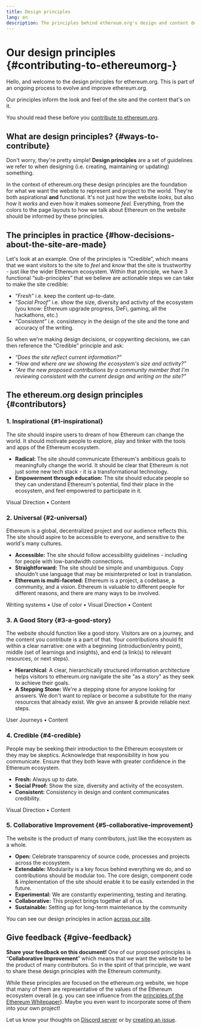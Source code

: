 ```yaml
---
title: Design principles
lang: en
description: The principles behind ethereum.org's design and content decisions
---
```


# Our design principles \{#contributing-to-ethereumorg-}

<Emoji text=":wave:" size={1} /> Hello, and welcome to the design principles for ethereum.org. This is part of an ongoing process to evolve and improve ethereum.org.

Our principles inform the look and feel of the site and the content that's on it.

You should read these before you [contribute to ethereum.org](/contributing/).

## What are design principles? \{#ways-to-contribute}

Don't worry, they're pretty simple! **Design principles** are a set of guidelines we refer to when designing (i.e. creating, maintaining or updating) something.

In the context of ethereum.org these design principles are the foundation for what we want the website to represent and project to the world. They're both aspirational **and** functional. It's not just how the website _looks_, but also how it _works_ and even how it makes someone _feel._ Everything, from the colors to the page layouts to how we talk about Ethereum on the website should be informed by these principles.

## The principles in practice \{#how-decisions-about-the-site-are-made}

Let's look at an example. One of the principles is “Credible”, which means that we want visitors to the site to _feel_ and _know_ that the site is trustworthy - just like the wider Ethereum ecosystem. Within that principle, we have 3 functional “sub-principles” that we believe are actionable steps we can take to make the site credible:

- _“Fresh”_ i.e. keep the content up-to-date.
- _“Social Proof”_ i.e. show the size, diversity and activity of the ecosystem (you know: Ethereum upgrade progress, DeFi, gaming, all the hackathons, etc.)
- _“Consistent”_ i.e. consistency in the design of the site and the tone and accuracy of the writing.

So when we're making design decisions, or copywriting decisions, we can then reference the “Credible” principle and ask:

- _“Does the site reflect current information?”_
- _“How and where are we showing the ecosystem's size and activity?”_
- _“Are the new proposed contributions by a community member that I'm reviewing consistent with the current design and writing on the site?”_

## The ethereum.org design principles \{#contributors}

### 1. Inspirational \{#1-inspirational}

The site should inspire users to dream of how Ethereum can change the world. It should motivate people to explore, play and tinker with the tools and apps of the Ethereum ecosystem.

- **Radical:** The site should communicate Ethereum's ambitious goals to meaningfully change the world. It should be clear that Ethereum is not just some new tech stack - it is a transformational technology.
- **Empowerment through education:** The site should educate people so they can understand Ethereum's potential, find their place in the ecosystem, and feel empowered to participate in it.

Visual Direction • Content

### 2. Universal \{#2-universal}

Ethereum is a global, decentralized project and our audience reflects this. The site should aspire to be accessible to everyone, and sensitive to the world's many cultures.

- **Accessible:** The site should follow accessibility guidelines - including for people with low-bandwidth connections.
- **Straightforward:** The site should be simple and unambiguous. Copy shouldn't use language that may be misinterpreted or lost in translation.
- **Ethereum is multi-faceted:** Ethereum is a project, a codebase, a community, and a vision. Ethereum is valuable to different people for different reasons, and there are many ways to be involved.

Writing systems • Use of color • Visual Direction • Content

### 3. A Good Story \{#3-a-good-story}

The website should function like a good story. Visitors are on a journey, and the content you contribute is a part of that. Your contributions should fit within a clear narrative: one with a beginning (introduction/entry point), middle (set of learnings and insights), and end (a link(s) to relevant resources, or next steps).

- **Hierarchical**: A clear, hierarchically structured information architecture helps visitors to ethereum.org navigate the site "as a story" as they seek to achieve their goals.
- **A Stepping Stone:** We're a stepping stone for anyone looking for answers. We don't want to replace or become a substitute for the many resources that already exist. We give an answer & provide reliable next steps.

User Journeys • Content

### 4. Credible \{#4-credible}

People may be seeking their introduction to the Ethereum ecosystem or they may be skeptics. Acknowledge that responsibility in how you communicate. Ensure that they both leave with greater confidence in the Ethereum ecosystem.

- **Fresh:** Always up to date.
- **Social Proof:** Show the size, diversity and activity of the ecosystem.
- **Consistent:** Consistency in design and content communicates credibility.

Visual Direction • Content

### 5. Collaborative Improvement \{#5-collaborative-improvement}

The website is the product of many contributors, just like the ecosystem as a whole.

- **Open:** Celebrate transparency of source code, processes and projects across the ecosystem.
- **Extendable:** Modularity is a key focus behind everything we do, and so contributions should be modular too. The core design, component code & implementation of the site should enable it to be easily extended in the future.
- **Experimental:** We are constantly experimenting, testing and iterating.
- **Collaborative:** This project brings together all of us.
- **Sustainable:** Setting up for long-term maintenance by the community

You can see our design principles in action [across our site](/).

## Give feedback \{#give-feedback}

**Share your feedback on this document!** One of our proposed principles is “**Collaborative Improvement**” which means that we want the website to be the product of many contributors. So in the spirit of that principle, we want to share these design principles with the Ethereum community.

While these principles are focused on the ethereum.org website, we hope that many of them are representative of the values of the Ethereum ecosystem overall (e.g. you can see influence from the [principles of the Ethereum Whitepaper](https://github.com/ethereum/wiki/wiki/White-Paper#philosophy)). Maybe you even want to incorporate some of them into your own project!

Let us know your thoughts on [Discord server](https://discord.gg/ethereum-org) or by [creating an issue](https://github.com/ethereum/ethereum-org-website/issues/new?assignees=&labels=Type%3A+Feature&template=feature_request.yaml&title=).
